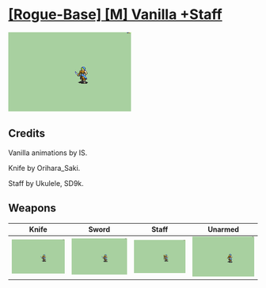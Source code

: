 # [\[Rogue-Base\] \[M\] Vanilla +Staff](./)
 

<img src="./1.%20Knife/Knife_000.png" alt="[Rogue-Base] [M] Vanilla +Staff standing" />

## Credits

Vanilla animations by IS.

Knife by Orihara_Saki.

Staff by Ukulele, SD9k.

## Weapons
 

|Knife |Sword |Staff |Unarmed |
|  :---: | :---: | :---: | :---: |
| <img alt="Knife animation" src="./1.%20Knife/Knife.gif" /> | <img alt="Sword animation" src="./1.%20Sword/Sword.gif" /> | <img alt="Staff animation" src="./7.%20Staff/Staff.gif" /> | <img alt="Unarmed animation" src="./8.%20Unarmed/Unarmed.gif" /> |
